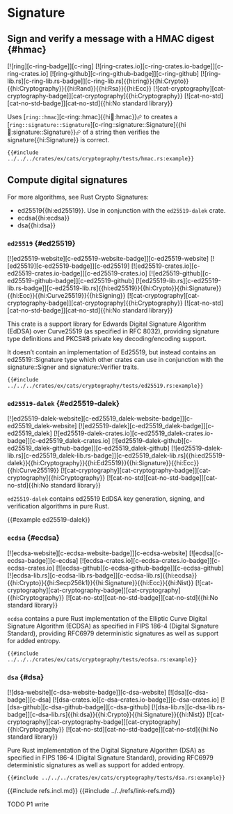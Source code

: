 # Signature

## Sign and verify a message with a HMAC digest {#hmac}

[![ring][c-ring-badge]][c-ring] [![ring-crates.io][c-ring-crates.io-badge]][c-ring-crates.io] [![ring-github][c-ring-github-badge]][c-ring-github] [![ring-lib.rs][c-ring-lib.rs-badge]][c-ring-lib.rs]{{hi:ring}}{{hi:Crypto}}{{hi:Cryptography}}{{hi:Rand}}{{hi:Rsa}}{{hi:Ecc}} [![cat-cryptography][cat-cryptography-badge]][cat-cryptography]{{hi:Cryptography}} [![cat-no-std][cat-no-std-badge]][cat-no-std]{{hi:No standard library}}

Uses [`ring::hmac`][c-ring::hmac]{{hi:ring::hmac}}⮳ to creates a [`ring::signature::Signature`][c-ring::signature::Signature]{{hi:ring::signature::Signature}}⮳ of a string then verifies the signature{{hi:Signature}} is correct.

```rust,editable
{{#include ../../../crates/ex/cats/cryptography/tests/hmac.rs:example}}
```

## Compute digital signatures

For more algorithms, see Rust Crypto Signatures:

- ed25519{{hi:ed25519}}. Use in conjunction with the `ed25519-dalek` crate.
- ecdsa{{hi:ecdsa}}
- dsa{{hi:dsa}}

### `ed25519` {#ed25519}

[![ed25519-website][c-ed25519-website-badge]][c-ed25519-website] [![ed25519][c-ed25519-badge]][c-ed25519] [![ed25519-crates.io][c-ed25519-crates.io-badge]][c-ed25519-crates.io] [![ed25519-github][c-ed25519-github-badge]][c-ed25519-github] [![ed25519-lib.rs][c-ed25519-lib.rs-badge]][c-ed25519-lib.rs]{{hi:ed25519}}{{hi:Crypto}}{{hi:Signature}}{{hi:Ecc}}{{hi:Curve25519}}{{hi:Signing}} [![cat-cryptography][cat-cryptography-badge]][cat-cryptography]{{hi:Cryptography}} [![cat-no-std][cat-no-std-badge]][cat-no-std]{{hi:No standard library}}

This crate is a support library for Edwards Digital Signature Algorithm (EdDSA) over Curve25519 (as specified in RFC 8032), providing signature type definitions and PKCS#8 private key decoding/encoding support.

It doesn’t contain an implementation of Ed25519, but instead contains an ed25519::Signature type which other crates can use in conjunction with the signature::Signer and signature::Verifier traits.

```rust,editable
{{#include ../../../crates/ex/cats/cryptography/tests/ed25519.rs:example}}
```

### `ed25519-dalek` {#ed25519-dalek}

[![ed25519-dalek-website][c-ed25519_dalek-website-badge]][c-ed25519_dalek-website] [![ed25519-dalek][c-ed25519_dalek-badge]][c-ed25519_dalek] [![ed25519-dalek-crates.io][c-ed25519_dalek-crates.io-badge]][c-ed25519_dalek-crates.io] [![ed25519-dalek-github][c-ed25519_dalek-github-badge]][c-ed25519_dalek-github] [![ed25519-dalek-lib.rs][c-ed25519_dalek-lib.rs-badge]][c-ed25519_dalek-lib.rs]{{hi:ed25519-dalek}}{{hi:Cryptography}}{{hi:Ed25519}}{{hi:Signature}}{{hi:Ecc}}{{hi:Curve25519}} [![cat-cryptography][cat-cryptography-badge]][cat-cryptography]{{hi:Cryptography}} [![cat-no-std][cat-no-std-badge]][cat-no-std]{{hi:No standard library}}

`ed25519-dalek` contains ed25519 EdDSA key generation, signing, and verification algorithms in pure Rust.

{{#example ed25519-dalek}}

### `ecdsa` {#ecdsa}

[![ecdsa-website][c-ecdsa-website-badge]][c-ecdsa-website] [![ecdsa][c-ecdsa-badge]][c-ecdsa] [![ecdsa-crates.io][c-ecdsa-crates.io-badge]][c-ecdsa-crates.io] [![ecdsa-github][c-ecdsa-github-badge]][c-ecdsa-github] [![ecdsa-lib.rs][c-ecdsa-lib.rs-badge]][c-ecdsa-lib.rs]{{hi:ecdsa}}{{hi:Crypto}}{{hi:Secp256k1}}{{hi:Signature}}{{hi:Ecc}}{{hi:Nist}} [![cat-cryptography][cat-cryptography-badge]][cat-cryptography]{{hi:Cryptography}} [![cat-no-std][cat-no-std-badge]][cat-no-std]{{hi:No standard library}}

`ecdsa` contains a pure Rust implementation of the Elliptic Curve Digital Signature Algorithm (ECDSA) as specified in FIPS 186-4 (Digital Signature Standard), providing RFC6979 deterministic signatures as well as support for added entropy.

```rust,editable
{{#include ../../../crates/ex/cats/cryptography/tests/ecdsa.rs:example}}
```

### `dsa` {#dsa}

[![dsa-website][c-dsa-website-badge]][c-dsa-website] [![dsa][c-dsa-badge]][c-dsa] [![dsa-crates.io][c-dsa-crates.io-badge]][c-dsa-crates.io] [![dsa-github][c-dsa-github-badge]][c-dsa-github] [![dsa-lib.rs][c-dsa-lib.rs-badge]][c-dsa-lib.rs]{{hi:dsa}}{{hi:Crypto}}{{hi:Signature}}{{hi:Nist}} [![cat-cryptography][cat-cryptography-badge]][cat-cryptography]{{hi:Cryptography}} [![cat-no-std][cat-no-std-badge]][cat-no-std]{{hi:No standard library}}

Pure Rust implementation of the Digital Signature Algorithm (DSA) as specified in FIPS 186-4 (Digital Signature Standard), providing RFC6979 deterministic
signatures as well as support for added entropy.

```rust,editable
{{#include ../../../crates/ex/cats/cryptography/tests/dsa.rs:example}}
```

{{#include refs.incl.md}}
{{#include ../../refs/link-refs.md}}

<div class="hidden">
TODO P1 write
</div>
